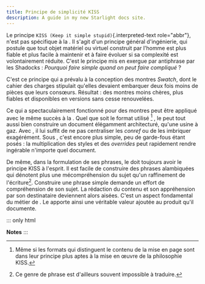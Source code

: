 ```yaml
---
title: Principe de simplicité KISS
description: A guide in my new Starlight docs site.
---
```


Le principe `KISS (Keep it simple stupid)`{.interpreted-text
role="abbr"}, n\'est pas spécifique à la . Il s\'agit d\'un principe
général d\'ingénierie, qui postule que tout objet matériel ou virtuel
construit par l\'homme est plus fiable et plus facile à maintenir et à
faire évoluer si sa complexité est volontairement réduite. C\'est le
principe mis en exergue par antiphrase par les Shadocks : *Pourquoi
faire simple quand on peut faire compliqué* ?

C\'est ce principe qui a prévalu à la conception des montres *Swatch*,
dont le cahier des charges stipulait qu\'elles devaient embarquer deux
fois moins de pièces que leurs consœurs. Résultat : des montres moins
chères, plus fiables et disponibles en versions sans cesse renouvelées.

Ce qui a spectaculairement fonctionné pour des montres peut être
appliqué avec le même succès à la . Quel que soit le format utilisé [^1]
, le peut tout aussi bien construire un document élégamment
architecturé, qu\'une usine à gaz. Avec , il lui suffit de ne pas
centraliser les *conref* ou de les imbriquer exagérément. Sous , c\'est
encore plus simple, peu de garde-fous étant posés : la multiplication
des styles et des *overrides* peut rapidement rendre ingérable
n\'importe quel document.

De même, dans la formulation de ses phrases, le doit toujours avoir le
principe KISS à l\'esprit. Il est facile de construire des phrases
alambiquées qui dénotent plus une mécompréhension du sujet qu\'un
raffinement de l\'écriture[^2]. Construire une phrase simple demande un
effort de compréhension de son sujet. La rédaction du contenu et son
appréhension par son destinataire deviennent alors aisées. C\'est un
aspect fondamental du métier de . Le apporte ainsi une véritable valeur
ajoutée au produit qu\'il documente.

::: only
html

**Notes**
:::

[^1]: Même si les formats qui distinguent le contenu de la mise en page
    sont dans leur principe plus aptes à la mise en œuvre de la
    philosophie KISS.

[^2]: Ce genre de phrase est d\'ailleurs souvent impossible à traduire.

